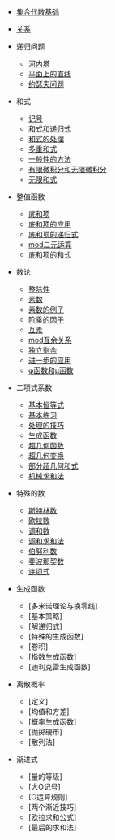 * [集合代数基础](md/集合代数基础.md)
* [关系](md/关系.md)


* 递归问题

    * [河内塔](md/河内塔.md)
    * [平面上的直线](md/平面上的直线.md)
    * [约瑟夫问题](md/约瑟夫问题.md)

* 和式

    * [记号](md/记号.md)
    * [和式和递归式]()
    * [和式的处理]()
    * [多重和式]()
    * [一般性的方法]()
    * [有限微积分和无限微积分]()
    * [无限和式]()

* 整值函数

    * [底和项]()
    * [底和项的应用]()
    * [底和项的递归式]()
    * [mod二元运算]()
    * [底和项的和式]()

* 数论

    * [整除性]()
    * [素数]()
    * [素数的例子]()
    * [阶乘的因子]()
    * [互素]()
    * [mod互余关系]()
    * [独立剩余]()
    * [进一步的应用]()
    * [φ函数和μ函数]()

* 二项式系数

    * [基本恒等式]()
    * [基本练习]()
    * [处理的技巧]()
    * [生成函数]()
    * [超几何函数]()
    * [超几何变换]()
    * [部分超几何和式]()
    * [机械求和法]()

* 特殊的数

    * [斯特林数]()
    * [欧拉数]()
    * [调和数]()
    * [调和求和法]()
    * [伯努利数]()
    * [斐波那契数]()
    * [连项式]()

* 生成函数

    * [多米诺理论与换零线]
    * [基本策略]
    * [解递归式]
    * [特殊的生成函数]
    * [卷积]
    * [指数生成函数]
    * [迪利克雷生成函数]

* 离散概率

    * [定义]
    * [均值和方差]
    * [概率生成函数]
    * [抛掷硬币]
    * [散列法]

* 渐进式

    * [量的等级]
    * [大O记号]
    * [O运算规则]
    * [两个渐近技巧]
    * [欧拉求和公式]
    * [最后的求和法]
